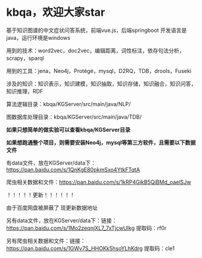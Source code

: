 # kbqa，欢迎大家star
基于知识图谱的中文症状问答系统，前端vue.js，后端springboot
开发语言是java，运行环境是windows


用到的技术：word2vec，doc2vec，编辑距离，词性标注，依存句法分析，scrapy，sparql

用到的工具：jena，Neo4j，Protégé，mysql，D2RQ，TDB，drools，Fuseki

涉及的知识：知识表示，知识建模，知识抽取，知识存储，知识融合，知识问答，知识推理，RDF

算法逻辑目录：kbqa/KGServer/src/main/java/NLP/

图数据库处理目录：kbqa/KGServer/src/main/java/TDB/

**如果只想简单的做实验可以查看kbqa/KGServer目录**

**如果想跑通整个项目，则需要安装Neo4j，mysql等第三方软件，且需要以下数据文件**

有data文件，放在KGServer/data下：https://pan.baidu.com/s/1QnKgE80pkmSxo4YtkFTqtA

爬虫相关数据和文件：https://pan.baidu.com/s/1kRP4GikB5QiBMd_oaelSJw

！！！！！更新！！！！！！

由于百度网盘被屏蔽了 现更新数据地址

另有data文件，放在KGServer/data下：链接：https://pan.baidu.com/s/1Mo2zeqnjXL7_7xTjcwUlkg 
提取码：rf0r 


另有爬虫相关数据和文件：链接：https://pan.baidu.com/s/1GWv7S_HHOKk5hsoYLhKdrg 
提取码：cle1 






